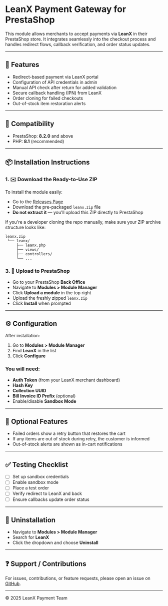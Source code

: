 # LeanX Payment Gateway for PrestaShop

This module allows merchants to accept payments via **LeanX** in their PrestaShop store. It integrates seamlessly into the checkout process and handles redirect flows, callback verification, and order status updates.

---

## 📁 Features
- Redirect-based payment via LeanX portal
- Configuration of API credentials in admin
- Manual API check after return for added validation
- Secure callback handling (IPN) from LeanX
- Order cloning for failed checkouts
- Out-of-stock item restoration alerts

---

## 📆 Compatibility
- PrestaShop: **8.2.0** and above
- PHP: **8.1** (recommended)

---

## 📦 Installation Instructions

### 1. ✉️ Download the Ready-to-Use ZIP

To install the module easily:

- Go to the [Releases Page](https://github.com/AdamSallehLeanis/leanx-prestashop/releases)
- Download the pre-packaged `leanx.zip` file
- **Do not extract it** — you'll upload this ZIP directly to PrestaShop

If you're a developer cloning the repo manually, make sure your ZIP archive structure looks like:

```
leanx.zip
 └── leanx/
     ├── leanx.php
     ├── views/
     ├── controllers/
     └── ...
```
### 3. 📂 Upload to PrestaShop
- Go to your PrestaShop **Back Office**
- Navigate to **Modules > Module Manager**
- Click **Upload a module** in the top right
- Upload the freshly zipped `leanx.zip`
- Click **Install** when prompted

---

## ⚙️ Configuration
After installation:

1. Go to **Modules > Module Manager**
2. Find **LeanX** in the list
3. Click **Configure**

### You will need:
- **Auth Token** (from your LeanX merchant dashboard)
- **Hash Key**
- **Collection UUID**
- **Bill Invoice ID Prefix** (optional)
- Enable/disable **Sandbox Mode**

---

## 🌟 Optional Features

- Failed orders show a retry button that restores the cart
- If any items are out of stock during retry, the customer is informed
- Out-of-stock alerts are shown as in-cart notifications

---

## ✅ Testing Checklist
- [ ] Set up sandbox credentials
- [ ] Enable sandbox mode
- [ ] Place a test order
- [ ] Verify redirect to LeanX and back
- [ ] Ensure callbacks update order status

---

## 🚫 Uninstallation
- Navigate to **Modules > Module Manager**
- Search for **LeanX**
- Click the dropdown and choose **Uninstall**

---

## ❓ Support / Contributions
For issues, contributions, or feature requests, please open an issue on [GitHub](https://github.com/AdamSallehLeanis/leanx-prestashop/issues).

---

© 2025 LeanX Payment Team